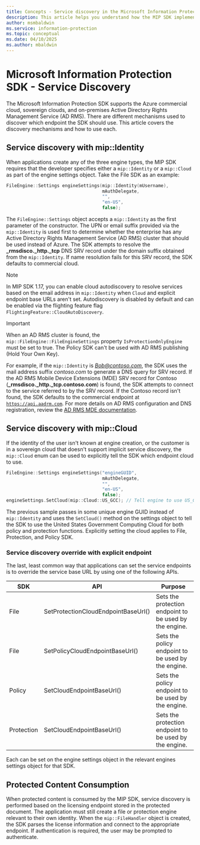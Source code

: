 ```yaml
---
title: Concepts - Service discovery in the Microsoft Information Protection (MIP) SDK
description: This article helps you understand how the MIP SDK implements service discovery
author: msmbaldwin
ms.service: information-protection
ms.topic: conceptual
ms.date: 04/10/2025
ms.author: mbaldwin
---
```


# Microsoft Information Protection SDK - Service Discovery

The Microsoft Information Protection SDK supports the Azure commercial cloud, sovereign clouds, and on-premises Active Directory Rights Management Service (AD RMS). There are different mechanisms used to discover which endpoint the SDK should use. This article covers the discovery mechanisms and how to use each.

## Service discovery with mip::Identity

When applications create any of the three engine types, the MIP SDK requires that the developer specifies either a `mip::Identity` or a `mip::Cloud` as part of the engine settings object. Take the File SDK as an example:

```cpp
FileEngine::Settings engineSettings(mip::Identity(mUsername), 
                                    mAuthDelegate, 
                                    "", 
                                    "en-US", 
                                    false);
```

The `FileEngine::Settings` object accepts a `mip::Identity` as the first parameter of the constructor. The UPN or email suffix provided via the `mip::Identity` is used first to determine whether the enterprise has any Active Directory Rights Management Service (AD RMS) cluster that should be used instead of Azure. The SDK attempts to resolve the **_rmsdisco._http._tcp** DNS SRV record under the domain suffix obtained from the `mip::Identity`. If name resolution fails for this SRV record, the SDK defaults to commercial cloud.

> [!NOTE]
> In MIP SDK 1.17, you can enable cloud autodiscovery to resolve services based on the email address in `mip::Identity` when `Cloud` and explicit endpoint base URLs aren't set. Autodiscovery is disabled by default and can be enabled via the flighting feature flag `FlightingFeature::CloudAutoDiscovery`.

> [!IMPORTANT]
> When an AD RMS cluster is found, the `mip::FileEngine::FileEngineSettings` property `IsProtectionOnlyEngine` must be set to true. The Policy SDK can't be used with AD RMS publishing (Hold Your Own Key).

For example, if the `mip::Identity` is *Bob@contoso.com*, the SDK uses the mail address suffix *contoso.com* to generate a DNS query for SRV record. If the AD RMS Mobile Device Extensions (MDE) SRV record for Contoso (**_rmsdisco._http._tcp.contoso.com**) is found, the SDK attempts to connect to the service referred to by the SRV record. If the Contoso record isn't found, the SDK defaults to the commercial endpoint at [`https://api.aadrm.com`](https://api.aadrm.com). For more details on AD RMS configuration and DNS registration, review the [AD RMS MDE documentation](./quick-app-adrms.md#service-discovery).

## Service discovery with mip::Cloud

If the identity of the user isn't known at engine creation, or the customer is in a sovereign cloud that doesn't support implicit service discovery, the `mip::Cloud` enum can be used to explicitly tell the SDK which endpoint cloud to use.

```cpp
FileEngine::Settings engineSettings("engineGUID",
                                    mAuthDelegate,
                                    "",
                                    "en-US",
                                    false);
engineSettings.SetCloud(mip::Cloud::US_GCC); // Tell engine to use US_GCC
```

The previous sample passes in some unique engine GUID instead of `mip::Identity` and uses the `SetCloud()` method on the settings object to tell the SDK to use the United States Government Computing Cloud for both policy and protection functions. Explicitly setting the cloud applies to File, Protection, and Policy SDK.

### Service discovery override with explicit endpoint

The last, least common way that applications can set the service endpoints is to override the service base URL by using one of the following APIs.

| SDK        | API                                 | Purpose                                                |
| ---------- | ----------------------------------- | ------------------------------------------------------ |
| File       | SetProtectionCloudEndpointBaseUrl() | Sets the protection endpoint to be used by the engine. |
| File       | SetPolicyCloudEndpointBaseUrl()     | Sets the policy endpoint to be used by the engine.     |
| Policy     | SetCloudEndpointBaseUrl()           | Sets the policy endpoint to be used by the engine.     |
| Protection | SetCloudEndpointBaseUrl()           | Sets the protection endpoint to be used by the engine. |

Each can be set on the engine settings object in the relevant engines settings object for that SDK.

## Protected Content Consumption

When protected content is consumed by the MIP SDK, service discovery is performed based on the licensing endpoint stored in the protected document. The application must still create a file or protection engine relevant to their own identity. When the `mip::FileHandler` object is created, the SDK parses the license information and connect to the appropriate endpoint. If authentication is required, the user may be prompted to authenticate.